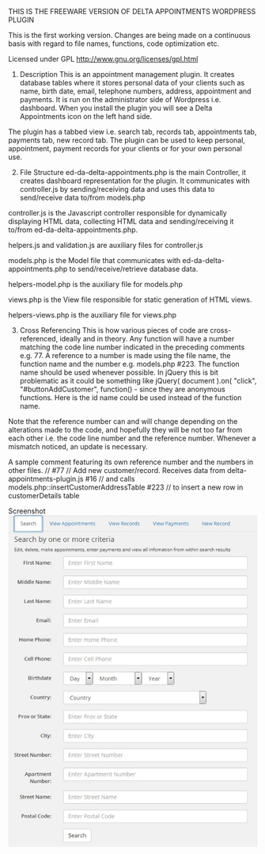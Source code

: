 THIS IS THE FREEWARE VERSION OF DELTA APPOINTMENTS WORDPRESS PLUGIN

This is the first working version. Changes are being made on a continuous basis with regard to
file names, functions, code optimization etc.

Licensed under GPL http://www.gnu.org/licenses/gpl.html

1. Description
This is an appointment management plugin. It creates database tables where it stores personal data of your clients such as name, birth date, email, telephone numbers, address, appointment and payments. It is run on the administrator side of Wordpress i.e. dashboard. When you install the plugin you will see a Delta Appointments icon on the left hand side.

The plugin has a tabbed view i.e. search tab, records tab, appointments tab, payments tab, new record tab. The plugin can be used to keep personal, appointment, payment records for your clients or for your own personal use.

2. File Structure
ed-da-delta-appointments.php is the main Controller, it creates dashboard representation for the plugin. It communicates with controller.js by sending/receiving data and uses this data to send/receive data to/from models.php

controller.js is the Javascript controller responsible for dynamically displaying HTML data, collecting HTML data and sending/receiving it to/from ed-da-delta-appointments.php.

helpers.js and validation.js are auxiliary files for controller.js

models.php is the Model file that communicates with ed-da-delta-appointments.php to send/receive/retrieve database data. 

helpers-model.php is the auxiliary file for models.php

views.php is the View file responsible for static generation of HTML views.

helpers-views.php is the auxiliary file for views.php

3. Cross Referencing
This is how various pieces of code are cross-referenced, ideally and in theory. Any function will have a number matching the code line number indicated in the preceding comments e.g. 77. A reference to a number is made using the file name, the function name and the number e.g. models.php #223. The function name should be used whenever possible. In jQuery this is bit problematic as it could be something like jQuery( document ).on( "click", "#buttonAddCustomer", function() - since they are anonymous functions. Here is the id name could be used instead of the function name.

Note that the reference number can and will change depending on the alterations made to the code, and hopefully they will be not too far from each other i.e. the code line number and the reference number. Whenever a mismatch noticed, an update is necessary.

A sample comment featuring its own reference number and the numbers in other files.
// #77
// Add new customer/record. Receives data from delta-appointments-plugin.js #16
// and calls models.php::insertCustomerAddressTable #223
// to insert a new row in customerDetails table

Screenshot
[![screenshot](screenshot.jpg)](screenshot.jpg)
